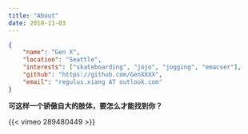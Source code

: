 ```yaml
---
title: "About"
date: 2018-11-03
---
```


```json
{
	"name": "Gen X",
	"location": "Seattle",
	"interests": ["skateboarding", "jojo", "jogging", "emacser"],
	"github": "https://github.com/GenXXXX",
	"email": "regulus.xiang AT outlook.com"
}
```

**可这样一个骄傲自大的肢体，要怎么才能找到你？**

{{< vimeo 289480449 >}}
